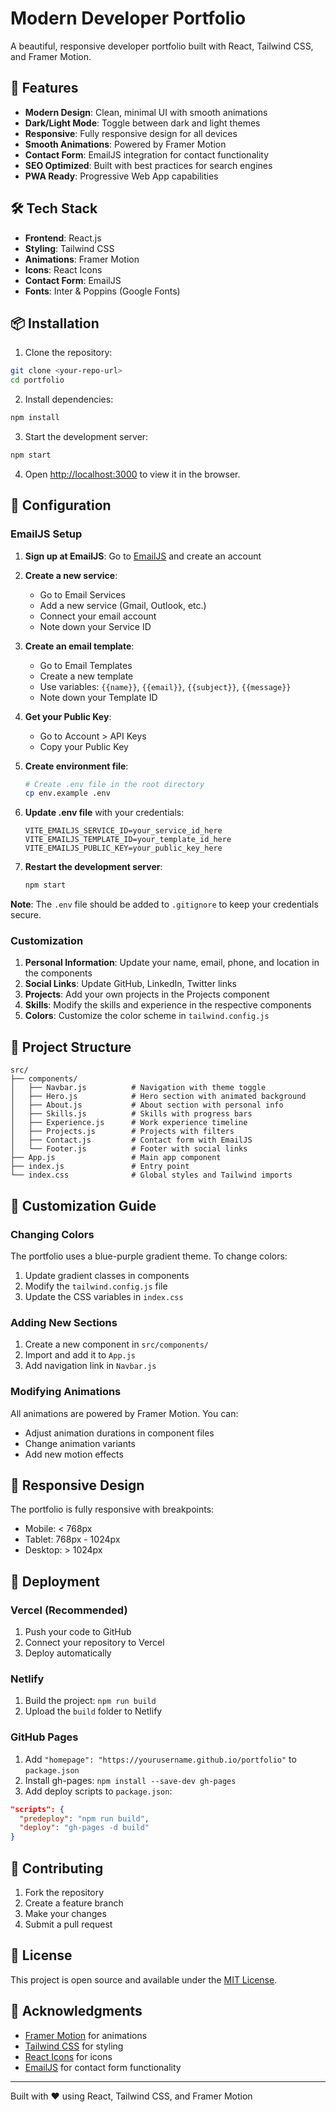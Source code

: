 # Modern Developer Portfolio

A beautiful, responsive developer portfolio built with React, Tailwind CSS, and Framer Motion.

## 🚀 Features

- **Modern Design**: Clean, minimal UI with smooth animations
- **Dark/Light Mode**: Toggle between dark and light themes
- **Responsive**: Fully responsive design for all devices
- **Smooth Animations**: Powered by Framer Motion
- **Contact Form**: EmailJS integration for contact functionality
- **SEO Optimized**: Built with best practices for search engines
- **PWA Ready**: Progressive Web App capabilities

## 🛠️ Tech Stack

- **Frontend**: React.js
- **Styling**: Tailwind CSS
- **Animations**: Framer Motion
- **Icons**: React Icons
- **Contact Form**: EmailJS
- **Fonts**: Inter & Poppins (Google Fonts)

## 📦 Installation

1. Clone the repository:
```bash
git clone <your-repo-url>
cd portfolio
```

2. Install dependencies:
```bash
npm install
```

3. Start the development server:
```bash
npm start
```

4. Open [http://localhost:3000](http://localhost:3000) to view it in the browser.

## 🔧 Configuration

### EmailJS Setup

1. **Sign up at EmailJS**: Go to [EmailJS](https://www.emailjs.com/) and create an account

2. **Create a new service**:
   - Go to Email Services
   - Add a new service (Gmail, Outlook, etc.)
   - Connect your email account
   - Note down your Service ID

3. **Create an email template**:
   - Go to Email Templates
   - Create a new template
   - Use variables: `{{name}}`, `{{email}}`, `{{subject}}`, `{{message}}`
   - Note down your Template ID

4. **Get your Public Key**:
   - Go to Account > API Keys
   - Copy your Public Key

5. **Create environment file**:
   ```bash
   # Create .env file in the root directory
   cp env.example .env
   ```

6. **Update .env file** with your credentials:
   ```env
   VITE_EMAILJS_SERVICE_ID=your_service_id_here
   VITE_EMAILJS_TEMPLATE_ID=your_template_id_here
   VITE_EMAILJS_PUBLIC_KEY=your_public_key_here
   ```

7. **Restart the development server**:
   ```bash
   npm start
   ```

**Note**: The `.env` file should be added to `.gitignore` to keep your credentials secure.

### Customization

1. **Personal Information**: Update your name, email, phone, and location in the components
2. **Social Links**: Update GitHub, LinkedIn, Twitter links
3. **Projects**: Add your own projects in the Projects component
4. **Skills**: Modify the skills and experience in the respective components
5. **Colors**: Customize the color scheme in `tailwind.config.js`

## 📁 Project Structure

```
src/
├── components/
│   ├── Navbar.js          # Navigation with theme toggle
│   ├── Hero.js            # Hero section with animated background
│   ├── About.js           # About section with personal info
│   ├── Skills.js          # Skills with progress bars
│   ├── Experience.js      # Work experience timeline
│   ├── Projects.js        # Projects with filters
│   ├── Contact.js         # Contact form with EmailJS
│   └── Footer.js          # Footer with social links
├── App.js                 # Main app component
├── index.js               # Entry point
└── index.css              # Global styles and Tailwind imports
```

## 🎨 Customization Guide

### Changing Colors

The portfolio uses a blue-purple gradient theme. To change colors:

1. Update gradient classes in components
2. Modify the `tailwind.config.js` file
3. Update the CSS variables in `index.css`

### Adding New Sections

1. Create a new component in `src/components/`
2. Import and add it to `App.js`
3. Add navigation link in `Navbar.js`

### Modifying Animations

All animations are powered by Framer Motion. You can:
- Adjust animation durations in component files
- Change animation variants
- Add new motion effects

## 📱 Responsive Design

The portfolio is fully responsive with breakpoints:
- Mobile: < 768px
- Tablet: 768px - 1024px
- Desktop: > 1024px

## 🚀 Deployment

### Vercel (Recommended)

1. Push your code to GitHub
2. Connect your repository to Vercel
3. Deploy automatically

### Netlify

1. Build the project: `npm run build`
2. Upload the `build` folder to Netlify

### GitHub Pages

1. Add `"homepage": "https://yourusername.github.io/portfolio"` to `package.json`
2. Install gh-pages: `npm install --save-dev gh-pages`
3. Add deploy scripts to `package.json`:
```json
"scripts": {
  "predeploy": "npm run build",
  "deploy": "gh-pages -d build"
}
```

## 🤝 Contributing

1. Fork the repository
2. Create a feature branch
3. Make your changes
4. Submit a pull request

## 📄 License

This project is open source and available under the [MIT License](LICENSE).

## 🙏 Acknowledgments

- [Framer Motion](https://www.framer.com/motion/) for animations
- [Tailwind CSS](https://tailwindcss.com/) for styling
- [React Icons](https://react-icons.github.io/react-icons/) for icons
- [EmailJS](https://www.emailjs.com/) for contact form functionality

---

Built with ❤️ using React, Tailwind CSS, and Framer Motion 
